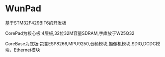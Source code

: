 # WunPad
基于STM32F429BIT6的开发板


CorePad为核心板:4层板,32位32M容量SDRAM,字库放于W25Q32

CoreBase为底板:包含ESP8266,MPU9250,音频模块,摄像机模块,SDIO,DCDC模块，Ethernet模块
